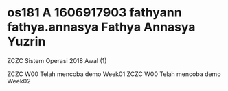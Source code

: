 # os181 A 1606917903 fathyann fathya.annasya Fathya Annasya Yuzrin
ZCZC Sistem Operasi 2018 Awal (1)

ZCZC W00 Telah mencoba demo Week01
ZCZC W00 Telah mencoba demo Week02

